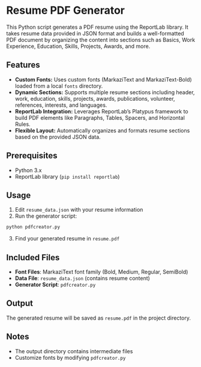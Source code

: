 # Resume PDF Generator

This Python script generates a PDF resume using the ReportLab library. It takes resume data provided in JSON format and builds a well-formatted PDF document by organizing the content into sections such as Basics, Work Experience, Education, Skills, Projects, Awards, and more.

## Features

- **Custom Fonts:** Uses custom fonts (MarkaziText and MarkaziText-Bold) loaded from a local `fonts` directory.
- **Dynamic Sections:** Supports multiple resume sections including header, work, education, skills, projects, awards, publications, volunteer, references, interests, and languages.
- **ReportLab Integration:** Leverages ReportLab’s Platypus framework to build PDF elements like Paragraphs, Tables, Spacers, and Horizontal Rules.
- **Flexible Layout:** Automatically organizes and formats resume sections based on the provided JSON data.


## Prerequisites

- Python 3.x
- ReportLab library (`pip install reportlab`)

## Usage

1. Edit `resume_data.json` with your resume information
2. Run the generator script:

```bash
python pdfcreator.py
```

3. Find your generated resume in `resume.pdf`

## Included Files

- **Font Files**: MarkaziText font family (Bold, Medium, Regular, SemiBold)
- **Data File**: `resume_data.json` (contains resume content)
- **Generator Script**: `pdfcreator.py`

## Output

The generated resume will be saved as `resume.pdf` in the project directory.

## Notes

- The output directory contains intermediate files
- Customize fonts by modifying `pdfcreator.py`
